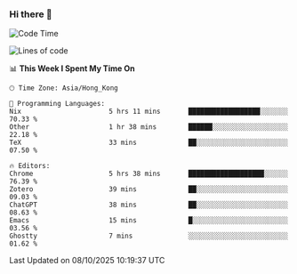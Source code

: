### Hi there 👋

<!--
**nicehiro/nicehiro** is a ✨ _special_ ✨ repository because its `README.md` (this file) appears on your GitHub profile.

Here are some ideas to get you started:

- 🔭 I’m currently working on ...
- 🌱 I’m currently learning ...
- 👯 I’m looking to collaborate on ...
- 🤔 I’m looking for help with ...
- 💬 Ask me about ...
- 📫 How to reach me: ...
- 😄 Pronouns: ...
- ⚡ Fun fact: ...
-->

<!--START_SECTION:waka-->
![Code Time](http://img.shields.io/badge/Code%20Time-1%2C122%20hrs%2037%20mins-blue)

![Lines of code](https://img.shields.io/badge/From%20Hello%20World%20I%27ve%20Written-1.9%20million%20lines%20of%20code-blue)

📊 **This Week I Spent My Time On** 

```text
🕑︎ Time Zone: Asia/Hong_Kong

💬 Programming Languages: 
Nix                      5 hrs 11 mins       ██████████████████░░░░░░░   70.33 % 
Other                    1 hr 38 mins        ██████░░░░░░░░░░░░░░░░░░░   22.18 % 
TeX                      33 mins             ██░░░░░░░░░░░░░░░░░░░░░░░   07.50 % 

🔥 Editors: 
Chrome                   5 hrs 38 mins       ███████████████████░░░░░░   76.39 % 
Zotero                   39 mins             ██░░░░░░░░░░░░░░░░░░░░░░░   09.03 % 
ChatGPT                  38 mins             ██░░░░░░░░░░░░░░░░░░░░░░░   08.63 % 
Emacs                    15 mins             █░░░░░░░░░░░░░░░░░░░░░░░░   03.56 % 
Ghostty                  7 mins              ░░░░░░░░░░░░░░░░░░░░░░░░░   01.62 % 
```


 Last Updated on 08/10/2025 10:19:37 UTC
<!--END_SECTION:waka-->
